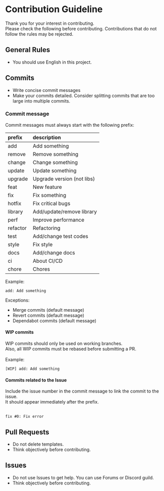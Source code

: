 # Contribution Guideline
Thank you for your interest in contributing.  
Please check the following before contributing.
Contributions that do not follow the rules may be rejected.

## General Rules
- You should use English in this project.

## Commits
- Write concise commit messages
- Make your commits detailed. Consider splitting commits that are too large into multiple commits.

### Commit message
Commit messages must always start with the following prefix:

|  prefix  |        description         |
|:---------|:---------------------------|
| add      | Add something              |
| remove   | Remove something           |
| change   | Change something           |
| update   | Update something           |
| upgrade  | Upgrade version (not libs) |
| feat     | New feature                |
| fix      | Fix something              |
| hotfix   | Fix critical bugs          |
| library  | Add/update/remove library  |
| perf     | Improve performance        |
| refactor | Refactoring                |
| test     | Add/change test codes      |
| style    | Fix style                  |
| docs     | Add/change docs            |
| ci       | About CI/CD                |
| chore    | Chores                     |

Example:
```
add: Add something
```

Exceptions:
- Merge commits (default message)
- Revert commits (default message)
- Dependabot commits (default message)

#### WIP commits
WIP commits should only be used on working branches.  
Also, all WIP commits must be rebased before submitting a PR.  
<br>
Example:
```
[WIP] add: Add something
```

#### Commits related to the Issue
Include the issue number in the commit message to link the commit to the issue.  
It should appear immediately after the prefix.  
<br>
```
fix #0: Fix error
```

## Pull Requests
- Do not delete templates.
- Think objectively before contributing.

## Issues
- Do not use Issues to get help. You can use Forums or Discord guild.
- Think objectively before contributing.
